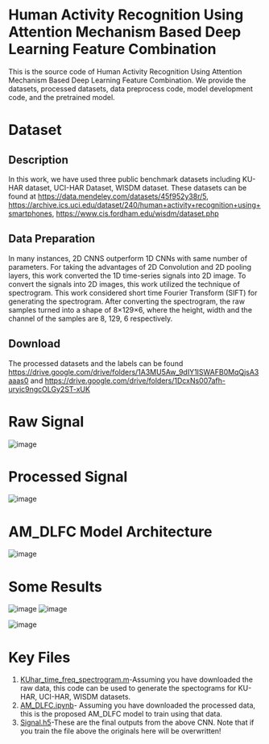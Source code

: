 # Human Activity Recognition Using Attention Mechanism Based Deep Learning Feature Combination

This is the source code of Human Activity Recognition Using Attention Mechanism Based Deep Learning Feature Combination. We provide the datasets, processed datasets, data preprocess code, model development code, and the pretrained  model.

# Dataset
## Description 
In this work, we have used three public benchmark datasets including KU-HAR dataset, UCI-HAR Dataset, WISDM dataset. These datasets can be found at https://data.mendeley.com/datasets/45f952y38r/5, https://archive.ics.uci.edu/dataset/240/human+activity+recognition+using+smartphones, https://www.cis.fordham.edu/wisdm/dataset.php

## Data Preparation
In many instances, 2D CNNS outperform 1D CNNs with same number of parameters. For taking the advantages of 2D Convolution and 2D pooling layers, this work converted the 1D time-series signals into 2D image. To convert the signals into 2D images, this work utilized the technique of spectrogram. This work considered short time Fourier Transform (SIFT) for generating the spectrogram. After converting the spectrogram, the raw samples turned into a shape of 8×129×6, where the height, width and the channel of the samples are 8, 129, 6 respectively.

## Download
The processed datasets and the labels can be found https://drive.google.com/drive/folders/1A3MU5Aw_9dIY1ISWAFB0MqQjsA3aaas0
and https://drive.google.com/drive/folders/1DcxNs007afh-uryic9ngcOLGy2ST-xUK



# Raw Signal
![image](https://github.com/Masrur02/AM_DLFC/assets/33350185/686949aa-30c1-4aa2-8f5b-2a76ec984d81)

# Processed Signal
![image](https://github.com/Masrur02/AM_DLFC/assets/33350185/ee0f685a-e040-48bf-b147-c3aada0f57f4)

# AM_DLFC Model Architecture
![image](https://github.com/Masrur02/AM_DLFC/assets/33350185/7602bc2a-238c-49a9-9c1e-bb2ba40341d2)

# Some Results
![image](https://github.com/Masrur02/AM_DLFC/assets/33350185/69768ec9-1fb1-45aa-a72b-a73a62c8c44c)
![image](https://github.com/Masrur02/AM_DLFC/assets/33350185/94b19339-10f3-4428-bd83-6c4ebce7b6b5)

![image](https://github.com/Masrur02/AM_DLFC/assets/33350185/4bf84c7c-f903-40e0-aa2c-0b4b583a845f)

# Key Files
1. [KUhar_time_freq_spectrogram.m](https://github.com/Masrur02/AM_DLFC/blob/main/KUhar_time_freq_spectrogram.m)-Assuming you have downloaded the raw data, this code can be used to generate the spectograms for KU-HAR, UCI-HAR, WISDM datasets.
2. [AM_DLFC.ipynb](https://github.com/Masrur02/AM_DLFC/blob/main/AM_DLFC.ipynb)- Assuming you have downloaded the processed data, this is the proposed AM_DLFC model to train using that data.
3. [Signal.h5](https://github.com/Masrur02/AM_DLFC/blob/main/Signal.h5)-These are the final outputs from the above CNN. Note that if you train the file above the originals here will be overwritten!

